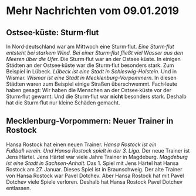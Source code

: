 # Mehr Nachrichten vom 09.01.2019


## Ostsee·küste: Sturm·flut
In Nord·deutschland war am Mittwoch eine Sturm·flut. 
*Eine Sturm·flut entsteht bei starkem Wind.* 
*Bei einer Sturm·flut fließt viel Wasser aus den Meeren über die Ufer.* Die Sturm·flut war an der Ostsee·küste. In einigen Städten an der Ostsee·küste war die Sturm·flut besonders stark. Zum Beispiel in Lübeck. 
*Lübeck ist eine Stadt in Schleswig-Holstein.* Und in Wismar. 
*Wismar ist eine Stadt in Mecklenburg-Vorpommern.* In diesen Städten waren zum Beispiel einige Straßen überschwemmt. Fach·leute haben gesagt: Wir haben die Menschen an der Ostsee·küste vor der Sturm·flut gewarnt. Und die Sturm·flut war **nicht** besonders stark. Deshalb hat die Sturm·flut nur kleine Schäden gemacht. 

## Mecklenburg-Vorpommern: Neuer Trainer in Rostock
Hansa Rostock hat einen neuen Trainer. 
*Hansa Rostock ist ein Fußball·verein.* 
*Und Hansa Rostock spielt in der 3. Liga.* Der neue Trainer ist Jens Härtel. Jens Härtel war viele Jahre Trainer in Magdeburg. 
*Magdeburg ist eine Stadt in Sachsen-Anhalt.* Das 1. Spiel mit Jens Härtel hat Hansa Rostock am 27. Januar. Dieses Spiel ist in Braunschweig. Der alte Trainer von Hansa Rostock war Pavel Dotchev. Aber Hansa Rostock hat mit Pavel Dotchev viele Spiele verloren. Deshalb hat Hansa Rostock Pavel Dotchev entlassen. 
